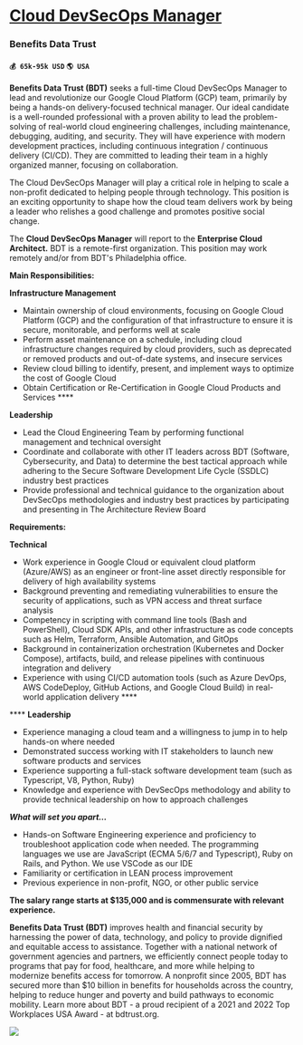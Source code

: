 # [Cloud DevSecOps Manager](https://www.remotewlb.com/apply/cloud-devsecops-manager)  
### Benefits Data Trust  
#### `💰 65k-95k USD` `🌎 USA`  

**Benefits Data Trust (BDT)** seeks a full-time Cloud DevSecOps Manager to lead and revolutionize our Google Cloud Platform (GCP) team, primarily by being a hands-on delivery-focused technical manager. Our ideal candidate is a well-rounded professional with a proven ability to lead the problem-solving of real-world cloud engineering challenges, including maintenance, debugging, auditing, and security. They will have experience with modern development practices, including continuous integration / continuous delivery (CI/CD). They are committed to leading their team in a highly organized manner, focusing on collaboration.

The Cloud DevSecOps Manager will play a critical role in helping to scale a non-profit dedicated to helping people through technology. This position is an exciting opportunity to shape how the cloud team delivers work by being a leader who relishes a good challenge and promotes positive social change.

The **Cloud DevSecOps Manager** will report to the **Enterprise Cloud Architect.** BDT is a remote-first organization. This position may work remotely and/or from BDT's Philadelphia office.

**Main Responsibilities:**

**Infrastructure Management**

  * Maintain ownership of cloud environments, focusing on Google Cloud Platform (GCP) and the configuration of that infrastructure to ensure it is secure, monitorable, and performs well at scale
  * Perform asset maintenance on a schedule, including cloud infrastructure changes required by cloud providers, such as deprecated or removed products and out-of-date systems, and insecure services
  * Review cloud billing to identify, present, and implement ways to optimize the cost of Google Cloud
  * Obtain Certification or Re-Certification in Google Cloud Products and Services ****

 **Leadership**

  * Lead the Cloud Engineering Team by performing functional management and technical oversight
  * Coordinate and collaborate with other IT leaders across BDT (Software, Cybersecurity, and Data) to determine the best tactical approach while adhering to the Secure Software Development Life Cycle (SSDLC) industry best practices
  * Provide professional and technical guidance to the organization about DevSecOps methodologies and industry best practices by participating and presenting in The Architecture Review Board

**Requirements:**

**Technical**

  * Work experience in Google Cloud or equivalent cloud platform (Azure/AWS) as an engineer or front-line asset directly responsible for delivery of high availability systems
  * Background preventing and remediating vulnerabilities to ensure the security of applications, such as VPN access and threat surface analysis
  * Competency in scripting with command line tools (Bash and PowerShell), Cloud SDK APIs, and other infrastructure as code concepts such as Helm, Terraform, Ansible Automation, and GitOps
  * Background in containerization orchestration (Kubernetes and Docker Compose), artifacts, build, and release pipelines with continuous integration and delivery
  * Experience with using CI/CD automation tools (such as Azure DevOps, AWS CodeDeploy, GitHub Actions, and Google Cloud Build) in real- world application delivery ****

 **** **Leadership**  

  * Experience managing a cloud team and a willingness to jump in to help hands-on where needed
  * Demonstrated success working with IT stakeholders to launch new software products and services
  * Experience supporting a full-stack software development team (such as Typescript, V8, Python, Ruby)
  * Knowledge and experience with DevSecOps methodology and ability to provide technical leadership on how to approach challenges

**_What will set you apart…_**

  * Hands-on Software Engineering experience and proficiency to troubleshoot application code when needed. The programming languages we use are JavaScript (ECMA 5/6/7 and Typescript), Ruby on Rails, and Python. We use VSCode as our IDE
  * Familiarity or certification in LEAN process improvement
  * Previous experience in non-profit, NGO, or other public service

**The salary range starts at $135,000 and is commensurate with relevant experience.**

**Benefits Data Trust (BDT)** improves health and financial security by harnessing the power of data, technology, and policy to provide dignified and equitable access to assistance. Together with a national network of government agencies and partners, we efficiently connect people today to programs that pay for food, healthcare, and more while helping to modernize benefits access for tomorrow. A nonprofit since 2005, BDT has secured more than $10 billion in benefits for households across the country, helping to reduce hunger and poverty and build pathways to economic mobility. Learn more about BDT - a proud recipient of a 2021 and 2022 Top Workplaces USA Award - at bdtrust.org.

![](https://remotive.com/job/track/1890321/blank.gif?source=public_api)

